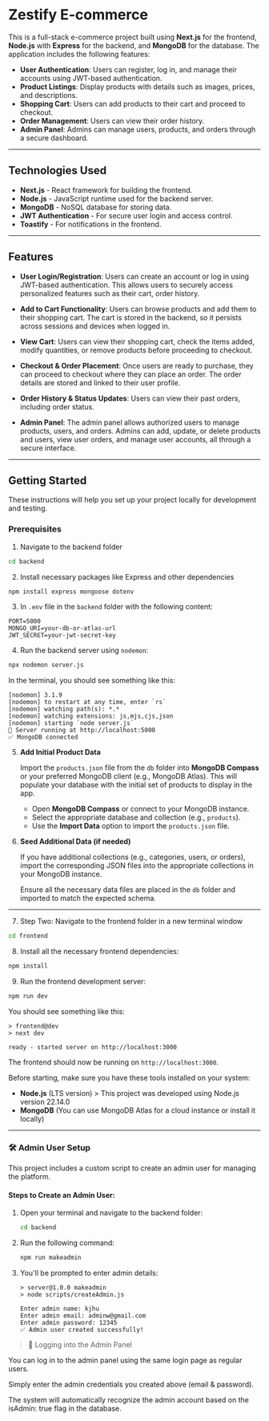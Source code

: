 # Zestify E-commerce

This is a full-stack e-commerce project built using **Next.js** for the frontend, **Node.js** with **Express** for the backend, and **MongoDB** for the database. The application includes the following features:

- **User Authentication**: Users can register, log in, and manage their accounts using JWT-based authentication.
- **Product Listings**: Display products with details such as images, prices, and descriptions.
- **Shopping Cart**: Users can add products to their cart and proceed to checkout.
- **Order Management**: Users can view their order history.
- **Admin Panel**: Admins can manage users, products, and orders through a secure dashboard.

---

## Technologies Used

- **Next.js** - React framework for building the frontend.
- **Node.js** - JavaScript runtime used for the backend server.
- **MongoDB** - NoSQL database for storing data.
- **JWT Authentication** - For secure user login and access control.
- **Toastify** - For notifications in the frontend.

---

## Features

- **User Login/Registration**: Users can create an account or log in using JWT-based authentication. This allows users to securely access personalized features such as their cart, order history.
  
- **Add to Cart Functionality**: Users can browse products and add them to their shopping cart. The cart is stored in the backend, so it persists across sessions and devices when logged in.

- **View Cart**: Users can view their shopping cart, check the items added, modify quantities, or remove products before proceeding to checkout.

- **Checkout & Order Placement**: Once users are ready to purchase, they can proceed to checkout where they can place an order. The order details are stored and linked to their user profile.

- **Order History & Status Updates**: Users can view their past orders, including order status.

- **Admin Panel**: The admin panel allows authorized users to manage products, users, and orders. Admins can add, update, or delete products and users, view user orders, and manage user accounts, all through a secure interface.
  


---

## Getting Started

These instructions will help you set up your project locally for development and testing.

### Prerequisites



1.  Navigate to the backend folder
```bash
cd backend
```

2. Install necessary packages like Express and other dependencies
```bash
npm install express mongoose dotenv
```

3. In `.env` file in the `backend` folder with the following content:
```env
PORT=5000
MONGO_URI=your-db-or-atlas-url
JWT_SECRET=your-jwt-secret-key
```

4. Run the backend server using `nodemon`:
```bash
npx nodemon server.js
```
In the terminal, you should see something like this:
```
[nodemon] 3.1.9
[nodemon] to restart at any time, enter `rs`
[nodemon] watching path(s): *.*
[nodemon] watching extensions: js,mjs,cjs,json
[nodemon] starting `node server.js`
🚀 Server running at http://localhost:5000
✅ MongoDB connected
```
5. **Add Initial Product Data**

   Import the `products.json` file from the `db` folder into **MongoDB Compass** or your preferred MongoDB client (e.g., MongoDB Atlas). This will populate your database with the initial set of products to display in the app.

   - Open **MongoDB Compass** or connect to your MongoDB instance.
   - Select the appropriate database and collection (e.g., `products`).
   - Use the **Import Data** option to import the `products.json` file.

6. **Seed Additional Data (if needed)**

   If you have additional collections (e.g., categories, users, or orders), import the corresponding JSON files into the appropriate collections in your MongoDB instance.

   Ensure all the necessary data files are placed in the `db` folder and imported to match the expected schema.

---

7. Step Two: Navigate to the frontend folder in a new terminal window
```bash
cd frontend
```

8. Install all the necessary frontend dependencies:
```bash
npm install
```

9. Run the frontend development server:
```bash
npm run dev
```
You should see something like this:
```
> frontend@dev
> next dev

ready - started server on http://localhost:3000
```
The frontend should now be running on `http://localhost:3000`.

Before starting, make sure you have these tools installed on your system:

- **Node.js** (LTS version)  > This project was developed using Node.js version 22.14.0
- **MongoDB** (You can use MongoDB Atlas for a cloud instance or install it locally)

---
### 🛠 Admin User Setup

This project includes a custom script to create an admin user for managing the platform.

#### Steps to Create an Admin User:

1. Open your terminal and navigate to the backend folder:

   ```bash
   cd backend
   ```

2. Run the following command:

   ```bash
   npm run makeadmin
   ```

3. You'll be prompted to enter admin details:

   ```
   > server@1.0.0 makeadmin
   > node scripts/createAdmin.js

   Enter admin name: kjhu
   Enter admin email: adminw@gmail.com
   Enter admin password: 12345
   ✅ Admin user created successfully!
   ```


>🔐 Logging into the Admin Panel

You can log in to the admin panel using the same login page as regular users.

Simply enter the admin credentials you created above (email & password).

The system will automatically recognize the admin account based on the isAdmin: true flag in the database.



